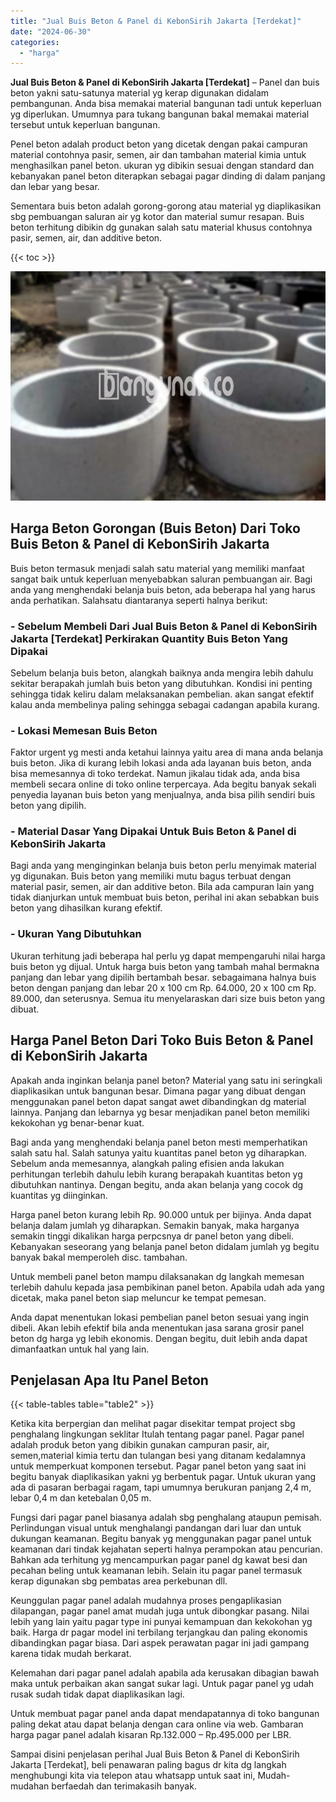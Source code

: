 ```yaml
---
title: "Jual Buis Beton & Panel di KebonSirih Jakarta [Terdekat]"
date: "2024-06-30"
categories: 
  - "harga"
---
```


**Jual Buis Beton & Panel di KebonSirih Jakarta \[Terdekat\]** – Panel dan buis beton yakni satu-satunya material yg kerap digunakan didalam pembangunan. Anda bisa memakai material bangunan tadi untuk keperluan yg diperlukan. Umumnya para tukang bangunan bakal memakai material tersebut untuk keperluan bangunan.

Penel beton adalah product beton yang dicetak dengan pakai campuran material contohnya pasir, semen, air dan tambahan material kimia untuk menghasilkan panel beton. ukuran yg dibikin sesuai dengan standard dan kebanyakan panel beton diterapkan sebagai pagar dinding di dalam panjang dan lebar yang besar.

Sementara buis beton adalah gorong-gorong atau material yg diaplikasikan sbg pembuangan saluran air yg kotor dan material sumur resapan. Buis beton terhitung dibikin dg gunakan salah satu material khusus contohnya pasir, semen, air, dan additive beton.

{{< toc >}}

![Jual Buis Beton & Panel di KebonSirih Jakarta [Terdekat]](/images/jual-panel-buis-beton-murah-13.png)

## Harga Beton Gorongan (Buis Beton) Dari Toko Buis Beton & Panel di KebonSirih Jakarta

Buis beton termasuk menjadi salah satu material yang memiliki manfaat sangat baik untuk keperluan menyebabkan saluran pembuangan air. Bagi anda yang menghendaki belanja buis beton, ada beberapa hal yang harus anda perhatikan. Salahsatu diantaranya seperti halnya berikut:

### \- Sebelum Membeli Dari Jual Buis Beton & Panel di KebonSirih Jakarta \[Terdekat\] Perkirakan Quantity Buis Beton Yang Dipakai

Sebelum belanja buis beton, alangkah baiknya anda mengira lebih dahulu sekitar berapakah jumlah buis beton yang dibutuhkan. Kondisi ini penting sehingga tidak keliru dalam melaksanakan pembelian. akan sangat efektif kalau anda membelinya paling sehingga sebagai cadangan apabila kurang.

### \- Lokasi Memesan Buis Beton

Faktor urgent yg mesti anda ketahui lainnya yaitu area di mana anda belanja buis beton. Jika di kurang lebih lokasi anda ada layanan buis beton, anda bisa memesannya di toko terdekat. Namun jikalau tidak ada, anda bisa membeli secara online di toko online terpercaya. Ada begitu banyak sekali penyedia layanan buis beton yang menjualnya, anda bisa pilih sendiri buis beton yang dipilih.

### \- Material Dasar Yang Dipakai Untuk Buis Beton & Panel di KebonSirih Jakarta

Bagi anda yang menginginkan belanja buis beton perlu menyimak material yg digunakan. Buis beton yang memiliki mutu bagus terbuat dengan material pasir, semen, air dan additive beton. Bila ada campuran lain yang tidak dianjurkan untuk membuat buis beton, perihal ini akan sebabkan buis beton yang dihasilkan kurang efektif.

### \- Ukuran Yang Dibutuhkan

Ukuran terhitung jadi beberapa hal perlu yg dapat mempengaruhi nilai harga buis beton yg dijual. Untuk harga buis beton yang tambah mahal bermakna panjang dan lebar yang dipilih bertambah besar. sebagaimana halnya buis beton dengan panjang dan lebar 20 x 100 cm Rp. 64.000, 20 x 100 cm Rp. 89.000, dan seterusnya. Semua itu menyelaraskan dari size buis beton yang dibuat.

## Harga Panel Beton Dari Toko Buis Beton & Panel di KebonSirih Jakarta

Apakah anda inginkan belanja panel beton? Material yang satu ini seringkali diaplikasikan untuk bangunan besar. Dimana pagar yang dibuat dengan menggunakan panel beton dapat sangat awet dibandingkan dg material lainnya. Panjang dan lebarnya yg besar menjadikan panel beton memiliki kekokohan yg benar-benar kuat.

Bagi anda yang menghendaki belanja panel beton mesti memperhatikan salah satu hal. Salah satunya yaitu kuantitas panel beton yg diharapkan. Sebelum anda memesannya, alangkah paling efisien anda lakukan perhitungan terlebih dahulu lebih kurang berapakah kuantitas beton yg dibutuhkan nantinya. Dengan begitu, anda akan belanja yang cocok dg kuantitas yg diinginkan.

Harga panel beton kurang lebih Rp. 90.000 untuk per bijinya. Anda dapat belanja dalam jumlah yg diharapkan. Semakin banyak, maka harganya semakin tinggi dikalikan harga perpcsnya dr panel beton yang dibeli. Kebanyakan seseorang yang belanja panel beton didalam jumlah yg begitu banyak bakal memperoleh disc. tambahan.

Untuk membeli panel beton mampu dilaksanakan dg langkah memesan terlebih dahulu kepada jasa pembikinan panel beton. Apabila udah ada yang dicetak, maka panel beton siap meluncur ke tempat pemesan.

Anda dapat menentukan lokasi pembelian panel beton sesuai yang ingin dibeli. Akan lebih efektif bila anda menentukan jasa sarana grosir panel beton dg harga yg lebih ekonomis. Dengan begitu, duit lebih anda dapat dimanfaatkan untuk hal yang lain.

## Penjelasan Apa Itu Panel Beton

{{< table-tables table="table2" >}}

Ketika kita berpergian dan melihat pagar disekitar tempat project sbg penghalang lingkungan seklitar Itulah tentang pagar panel. Pagar panel adalah produk beton yang dibikin gunakan campuran pasir, air, semen,material kimia tertu dan tulangan besi yang ditanam kedalamnya untuk memperkuat komponen tersebut. Pagar panel beton yang saat ini begitu banyak diaplikasikan yakni yg berbentuk pagar. Untuk ukuran yang ada di pasaran berbagai ragam, tapi umumnya berukuran panjang 2,4 m, lebar 0,4 m dan ketebalan 0,05 m.

Fungsi dari pagar panel biasanya adalah sbg penghalang ataupun pemisah. Perlindungan visual untuk menghalangi pandangan dari luar dan untuk dukungan keamanan. Begitu banyak yg menggunakan pagar panel untuk keamanan dari tindak kejahatan seperti halnya perampokan atau pencurian. Bahkan ada terhitung yg mencampurkan pagar panel dg kawat besi dan pecahan beling untuk keamanan lebih. Selain itu pagar panel termasuk kerap digunakan sbg pembatas area perkebunan dll.

Keunggulan pagar panel adalah mudahnya proses pengaplikasian dilapangan, pagar panel amat mudah juga untuk dibongkar pasang. Nilai lebih yang lain yaitu pagar type ini punyai kemampuan dan kekokohan yg baik. Harga dr pagar model ini terbilang terjangkau dan paling ekonomis dibandingkan pagar biasa. Dari aspek perawatan pagar ini jadi gampang karena tidak mudah berkarat.

Kelemahan dari pagar panel adalah apabila ada kerusakan dibagian bawah maka untuk perbaikan akan sangat sukar lagi. Untuk pagar panel yg udah rusak sudah tidak dapat diaplikasikan lagi.

Untuk membuat pagar panel anda dapat mendapatannya di toko bangunan paling dekat atau dapat belanja dengan cara online via web. Gambaran harga pagar panel adalah kisaran Rp.132.000 – Rp.495.000 per LBR.

Sampai disini penjelasan perihal Jual Buis Beton & Panel di KebonSirih Jakarta \[Terdekat\], beli penawaran paling bagus dr kita dg langkah menghubungi kita via telepon atau whatsapp untuk saat ini, Mudah-mudahan berfaedah dan terimakasih banyak.
